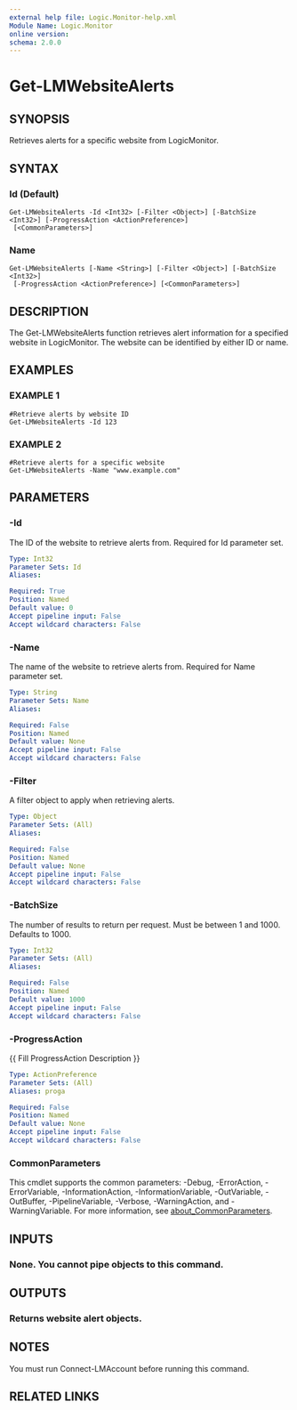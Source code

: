 ```yaml
---
external help file: Logic.Monitor-help.xml
Module Name: Logic.Monitor
online version:
schema: 2.0.0
---
```


# Get-LMWebsiteAlerts

## SYNOPSIS
Retrieves alerts for a specific website from LogicMonitor.

## SYNTAX

### Id (Default)
```
Get-LMWebsiteAlerts -Id <Int32> [-Filter <Object>] [-BatchSize <Int32>] [-ProgressAction <ActionPreference>]
 [<CommonParameters>]
```

### Name
```
Get-LMWebsiteAlerts [-Name <String>] [-Filter <Object>] [-BatchSize <Int32>]
 [-ProgressAction <ActionPreference>] [<CommonParameters>]
```

## DESCRIPTION
The Get-LMWebsiteAlerts function retrieves alert information for a specified website in LogicMonitor.
The website can be identified by either ID or name.

## EXAMPLES

### EXAMPLE 1
```
#Retrieve alerts by website ID
Get-LMWebsiteAlerts -Id 123
```

### EXAMPLE 2
```
#Retrieve alerts for a specific website
Get-LMWebsiteAlerts -Name "www.example.com"
```

## PARAMETERS

### -Id
The ID of the website to retrieve alerts from.
Required for Id parameter set.

```yaml
Type: Int32
Parameter Sets: Id
Aliases:

Required: True
Position: Named
Default value: 0
Accept pipeline input: False
Accept wildcard characters: False
```

### -Name
The name of the website to retrieve alerts from.
Required for Name parameter set.

```yaml
Type: String
Parameter Sets: Name
Aliases:

Required: False
Position: Named
Default value: None
Accept pipeline input: False
Accept wildcard characters: False
```

### -Filter
A filter object to apply when retrieving alerts.

```yaml
Type: Object
Parameter Sets: (All)
Aliases:

Required: False
Position: Named
Default value: None
Accept pipeline input: False
Accept wildcard characters: False
```

### -BatchSize
The number of results to return per request.
Must be between 1 and 1000.
Defaults to 1000.

```yaml
Type: Int32
Parameter Sets: (All)
Aliases:

Required: False
Position: Named
Default value: 1000
Accept pipeline input: False
Accept wildcard characters: False
```

### -ProgressAction
{{ Fill ProgressAction Description }}

```yaml
Type: ActionPreference
Parameter Sets: (All)
Aliases: proga

Required: False
Position: Named
Default value: None
Accept pipeline input: False
Accept wildcard characters: False
```

### CommonParameters
This cmdlet supports the common parameters: -Debug, -ErrorAction, -ErrorVariable, -InformationAction, -InformationVariable, -OutVariable, -OutBuffer, -PipelineVariable, -Verbose, -WarningAction, and -WarningVariable. For more information, see [about_CommonParameters](http://go.microsoft.com/fwlink/?LinkID=113216).

## INPUTS

### None. You cannot pipe objects to this command.
## OUTPUTS

### Returns website alert objects.
## NOTES
You must run Connect-LMAccount before running this command.

## RELATED LINKS
